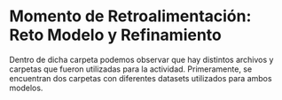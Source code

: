 # Momento de Retroalimentación: Reto Modelo y Refinamiento

Dentro de dicha carpeta podemos observar que hay distintos archivos y carpetas que fueron utilizadas para la actividad. Primeramente, se encuentran dos carpetas con diferentes datasets utilizados para ambos modelos.
